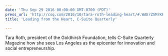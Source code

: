 ```yaml
---
date: 'Thu Sep 29 2016 00:00:00 GMT-0700 (PDT)'
press_url: 'http://csq.com/2016/10/tara-roth-leading-heart/#.WAErZ5MrKRu'
title: 'Leading from the Heart, C-Suite Quarterly'

---
```


Tara Roth, president of the Goldhirsh Foundation, tells C-Suite Quarterly Magazine how she sees Los Angeles as the epicenter for innovation and social entrepreneurship.
